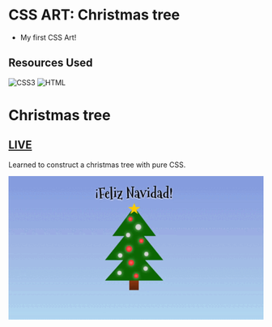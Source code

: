 # CSS ART: Christmas tree
* My first CSS Art!

## Resources Used
![CSS3](https://img.shields.io/badge/CSS3-00599C?style=for-the-badge&logo=CSS3&logoColor=white)
![HTML](https://img.shields.io/badge/HTML5-E34F26?style=for-the-badge&logo=html5&logoColor=white)  

# Christmas tree

## [LIVE](https://melisadigiacomo.github.io/christmastree/)

Learned to construct a christmas tree with pure CSS.

![ChristmasTree](christmastree.gif)